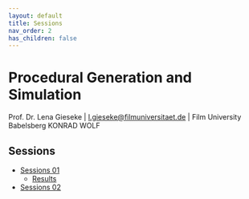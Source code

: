 ```yaml
---
layout: default
title: Sessions
nav_order: 2
has_children: false
---
```


# Procedural Generation and Simulation

Prof. Dr. Lena Gieseke \| l.gieseke@filmuniversitaet.de \| Film University Babelsberg KONRAD WOLF

## Sessions

* [Sessions 01](01_intro/README.md)
    * [Results](01_intro/pgs_ss22_01_results.md)
* [Sessions 02](01_houdini/README.md)
